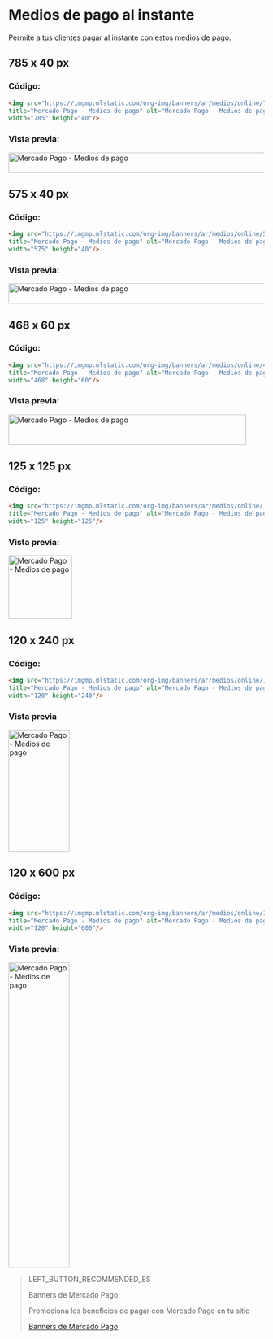# Medios de pago al instante

Permite a tus clientes pagar al instante con estos medios de pago.

## 785 x 40 px

### Código:

```html
<img src="https://imgmp.mlstatic.com/org-img/banners/ar/medios/online/785X40.jpg" 
title="Mercado Pago - Medios de pago" alt="Mercado Pago - Medios de pago" 
width="785" height="40"/>
```

### Vista previa:

<img src="https://imgmp.mlstatic.com/org-img/banners/ar/medios/online/785X40.jpg" alt="Mercado Pago - Medios de pago" width="785" height="40"/>

## 575 x 40 px

### Código:

```html
<img src="https://imgmp.mlstatic.com/org-img/banners/ar/medios/online/575X40.jpg" 
title="Mercado Pago - Medios de pago" alt="Mercado Pago - Medios de pago" 
width="575" height="40"/>
```

### Vista previa:

<img src="https://imgmp.mlstatic.com/org-img/banners/ar/medios/online/575X40.jpg" alt="Mercado Pago - Medios de pago" width="575" height="40"/>

## 468 x 60 px

### Código:

```html
<img src="https://imgmp.mlstatic.com/org-img/banners/ar/medios/online/468X60.jpg" 
title="Mercado Pago - Medios de pago" alt="Mercado Pago - Medios de pago" 
width="468" height="60"/>
```

### Vista previa:

<img src="https://imgmp.mlstatic.com/org-img/banners/ar/medios/online/468X60.jpg" alt="Mercado Pago - Medios de pago" width="468" height="60"/>

## 125 x 125 px

### Código:

```html
<img src="https://imgmp.mlstatic.com/org-img/banners/ar/medios/online/125X125.jpg" 
title="Mercado Pago - Medios de pago" alt="Mercado Pago - Medios de pago" 
width="125" height="125"/>
```

### Vista previa:

<img src="https://imgmp.mlstatic.com/org-img/banners/ar/medios/online/125X125.jpg" alt="Mercado Pago - Medios de pago" width="125" height="125"/>


## 120 x 240 px

### Código:

```html
<img src="https://imgmp.mlstatic.com/org-img/banners/ar/medios/online/120X240.jpg" 
title="Mercado Pago - Medios de pago" alt="Mercado Pago - Medios de pago" 
width="120" height="240"/>
```

### Vista previa

<img src="https://imgmp.mlstatic.com/org-img/banners/ar/medios/online/120X240.jpg" alt="Mercado Pago - Medios de pago" width="120" height="240"/>

## 120 x 600 px

### Código:

```html
<img src="https://imgmp.mlstatic.com/org-img/banners/ar/medios/online/120X600.jpg" 
title="Mercado Pago - Medios de pago" alt="Mercado Pago - Medios de pago" 
width="120" height="600"/>
```

### Vista previa:

<img src="https://imgmp.mlstatic.com/org-img/banners/ar/medios/online/120X600.jpg" alt="Mercado Pago - Medios de pago" width="120" height="600"/>


> LEFT_BUTTON_RECOMMENDED_ES
>
> Banners de Mercado Pago
>
> Promociona los beneficios de pagar con Mercado Pago en tu sitio
>
> [Banners de Mercado Pago](https://www.mercadopago[FAKER][URL][DOMAIN]/developers/es/guides/resources/banners/introduction)